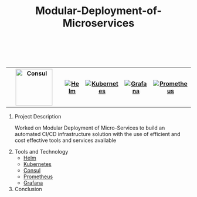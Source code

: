 <h1 align="center">Modular-Deployment-of-Microservices</h1>
<br/><br/><br/><br/>
<table style="width:100%;">
  <tr style="width:100%;height:100px">
    <th style="width:100%;height:10px">
        <a href="https://www.consul.io/">
            <img src="https://cdn.freebiesupply.com/logos/large/2x/consul-3-logo-png-transparent.png" style= "height:100px;width:100px"alt="Consul" />
        </a>
    </th>
    <th>
        <a href="https://helm.sh/">
            <img src="https://helm.sh/img/helm.svg"alt="Helm" />
        </a>
    </th>
    <th>
        <a href="https://kubernetes.io/">
            <img src="https://download.logo.wine/logo/Kubernetes/Kubernetes-Logo.wine.png"  alt="Kubernetes" />
        </a>
    </th>
    <th>
        <a href="https://grafana.com/">
            <img src="https://seeklogo.com/images/G/grafana-logo-15BA0AFA8A-seeklogo.com.png" alt="Grafana" />
        </a>
    </th>
    <th>
        <a href="https://prometheus.io/">
            <img src="https://upload.wikimedia.org/wikipedia/commons/thumb/3/38/Prometheus_software_logo.svg/1200px-Prometheus_software_logo.svg.png" alt="Prometheus" />
        </a>
    </th>
  </tr>
</table>
<ol>
  <li>Project Description
        <p>Worked on Modular Deployment of Micro-Services to build an automated CI/CD infrastructure solution with the use of efficient and cost effective tools and services available</p>
  </li>
  <li>Tools and Technology
    <ul>
        <li><a href="https://helm.sh/">Helm</a></li>
        <li><a href="https://kubernetes.io/">Kubernetes</a></li>
        <li><a href="https://www.consul.io/">Consul</a></li>
        <li><a href="https://prometheus.io/">Prometheus</a></li>
        <li><a href="https://grafana.com/">Grafana</a></li>
    </ul>
  </li>
  <li>Conclusion</li>
</ol> 


